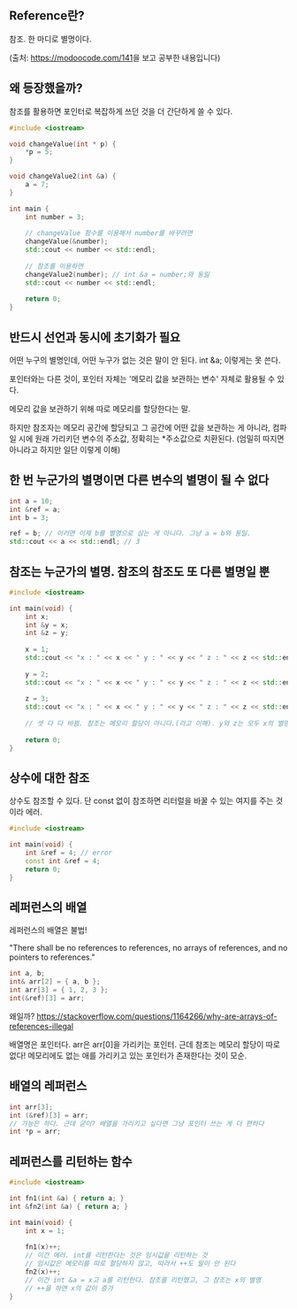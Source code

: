 ## Reference란?

참조. 한 마디로 별명이다.

(출처: <https://modoocode.com/141>을 보고 공부한 내용입니다)



## 왜 등장했을까?

참조를 활용하면 포인터로 복잡하게 쓰던 것을 더 간단하게 쓸 수 있다.

```c++
#include <iostream>

void changeValue(int * p) {
    *p = 5;
}

void changeValue2(int &a) {
    a = 7;
}

int main {
    int number = 3;
    
    // changeValue 함수를 이용해서 number를 바꾸려면
    changeValue(&number);
    std::cout << number << std::endl;
    
    // 참조를 이용하면
    changeValue2(number); // int &a = number;와 동일
    std::cout << number << std::endl;
    
    return 0;
}
```



## 반드시 선언과 동시에 초기화가 필요

어떤 누구의 별명인데, 어떤 누구가 없는 것은 말이 안 된다. int &a; 이렇게는 못 쓴다.

포인터와는 다른 것이, 포인터 자체는 '메모리 값을 보관하는 변수' 자체로 활용될 수 있다.

메모리 값을 보관하기 위해 따로 메모리를 할당한다는 말.

하지만 참조자는 메모리 공간에 할당되고 그 공간에 어떤 값을 보관하는 게 아니라, 컴파일 시에 원래 가리키던 변수의 주소값, 정확히는 \*주소값으로 치환된다. (엄밀히 따지면 아니라고 하지만 일단 이렇게 이해)



## 한 번 누군가의 별명이면 다른 변수의 별명이 될 수 없다

```c++
int a = 10;
int &ref = a;
int b = 3;

ref = b; // 이러면 이제 b를 별명으로 삼는 게 아니다. 그냥 a = b와 동일.
std::cout << a << std::endl; // 3
```



## 참조는 누군가의 별명. 참조의 참조도 또 다른 별명일 뿐

```c++
#include <iostream>

int main(void) {
    int x;
    int &y = x;
    int &z = y;
    
    x = 1;
    std::cout << "x : " << x << " y : " << y << " z : " << z << std::endl;
    
    y = 2;
    std::cout << "x : " << x << " y : " << y << " z : " << z << std::endl;
    
    z = 3;
    std::cout << "x : " << x << " y : " << y << " z : " << z << std::endl;
    
    // 셋 다 다 바뀜. 참조는 메모리 할당이 아니다.(라고 이해). y와 z는 모두 x의 별명
    
    return 0;
}
```



## 상수에 대한 참조

상수도 참조할 수 있다. 단 const 없이 참조하면 리터럴을 바꿀 수 있는 여지를 주는 것이라 에러.

```c++
#include <iostream>

int main(void) {
    int &ref = 4; // error
    const int &ref = 4;
    return 0;
}
```



## 레퍼런스의 배열

레퍼런스의 배열은 불법!

"There shall be no references to references, no arrays of references, and no pointers to references."

```c++
int a, b;
int& arr[2] = { a, b };
int arr[3] = { 1, 2, 3 };
int(&ref)[3] = arr;
```

왜일까? <https://stackoverflow.com/questions/1164266/why-are-arrays-of-references-illegal>

배열명은 포인터다. arr은 arr[0]을 가리키는 포인터. 근데 참조는 메모리 할당이 따로 없다! 메모리에도 없는 애를 가리키고 있는 포인터가 존재한다는 것이 모순.



## 배열의 레퍼런스

```c++
int arr[3];
int (&ref)[3] = arr;
// 가능은 하다. 근데 굳이? 배열을 가리키고 싶다면 그냥 포인터 쓰는 게 더 편하다
int *p = arr;
```



## 레퍼런스를 리턴하는 함수

```cpp
#include <iostream>

int fn1(int &a) { return a; }
int &fn2(int &a) { return a; }

int main(void) {
    int x = 1;
    
    fn1(x)++; 
    // 이건 에러. int를 리턴한다는 것은 임시값을 리턴하는 것
    // 임시값은 메모리를 따로 할당하지 않고, 따라서 ++도 말이 안 된다
    fn2(x)++; 
    // 이건 int &a = x고 a를 리턴한다. 참조를 리턴했고, 그 참조는 x의 별명
    // ++을 하면 x의 값이 증가
}
```

